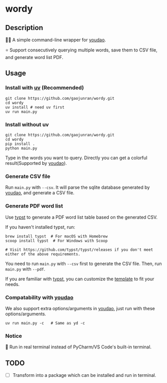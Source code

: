 # wordy

## Description

👍🏻 A simple command-line wrapper for [youdao](https://github.com/longcw/youdao).

⭐️ Support consecutively querying multiple words, save them to CSV file, and generate word list PDF.

## Usage

### Install with [uv](https://docs.astral.sh/uv/) (Recommended)
```shell
git clone https://github.com/gaojunran/wordy.git
cd wordy
uv install # need uv first
uv run main.py
```

### Install without uv
```shell
git clone https://github.com/gaojunran/wordy.git
cd wordy
pip install .
python main.py
```

Type in the words you want to query. Directly you can get a colorful result(Supported by [youdao](https://github.com/longcw/youdao)).

### Generate CSV file

Run `main.py` with `--csv`. It will parse the sqlite database generated by [youdao](https://github.com/longcw/youdao), and generate a CSV file.

### Generate PDF word list

Use [typst](https://typst.app/) to generate a PDF word list table based on the generated CSV. 

If you haven't installed typst, run:

```shell
brew install typst  # For macOS with Homebrew
scoop install typst  # For Windows with Scoop

# Visit https://github.com/typst/typst/releases if you don't meet either of the above requirements.
```

You need to run `main.py` with `--csv` first to generate the CSV file. Then, run `main.py` with `--pdf`. 

If you are familiar with [typst](https://typst.app/), you can customize the [template](./typst-template/main.typ) to fit your needs.

### Compatability with [youdao](https://github.com/longcw/youdao)

We also support extra options/arguments in [youdao](https://github.com/longcw/youdao), just run with these options/arguments.

```shell
uv run main.py -c   # Same as yd -c
```

### Notice

📢 Run in real terminal instead of PyCharm/VS Code's built-in terminal.

##  TODO

- [ ] Transform into a package which can be installed and run in terminal.
